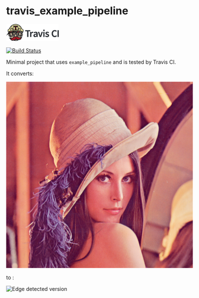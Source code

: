 # travis_example_pipeline

[![Travis CI logo](TravisCI.png)](https://travis-ci.org)

[![Build Status](https://travis-ci.org/richelbilderbeek/travis_example_pipeline.svg?branch=master)](https://travis-ci.org/richelbilderbeek/travis_example_pipeline)

Minimal project that uses `example_pipeline` and is tested by Travis CI.

It converts:

![Lenna](Lenna.png)

to :

![Edge detected version](Edge.png)

